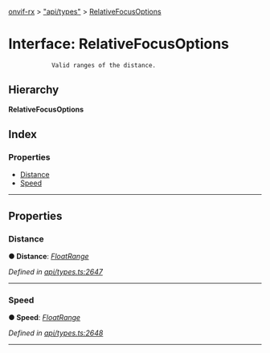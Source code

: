 [onvif-rx](../README.md) > ["api/types"](../modules/_api_types_.md) > [RelativeFocusOptions](../interfaces/_api_types_.relativefocusoptions.md)

# Interface: RelativeFocusOptions

```
            Valid ranges of the distance.
```

## Hierarchy

**RelativeFocusOptions**

## Index

### Properties

* [Distance](_api_types_.relativefocusoptions.md#distance)
* [Speed](_api_types_.relativefocusoptions.md#speed)

---

## Properties

<a id="distance"></a>

###  Distance

**● Distance**: *[FloatRange](_api_types_.floatrange.md)*

*Defined in [api/types.ts:2647](https://github.com/patrickmichalina/onvif-rx/blob/3ab1739/src/api/types.ts#L2647)*

___
<a id="speed"></a>

###  Speed

**● Speed**: *[FloatRange](_api_types_.floatrange.md)*

*Defined in [api/types.ts:2648](https://github.com/patrickmichalina/onvif-rx/blob/3ab1739/src/api/types.ts#L2648)*

___

